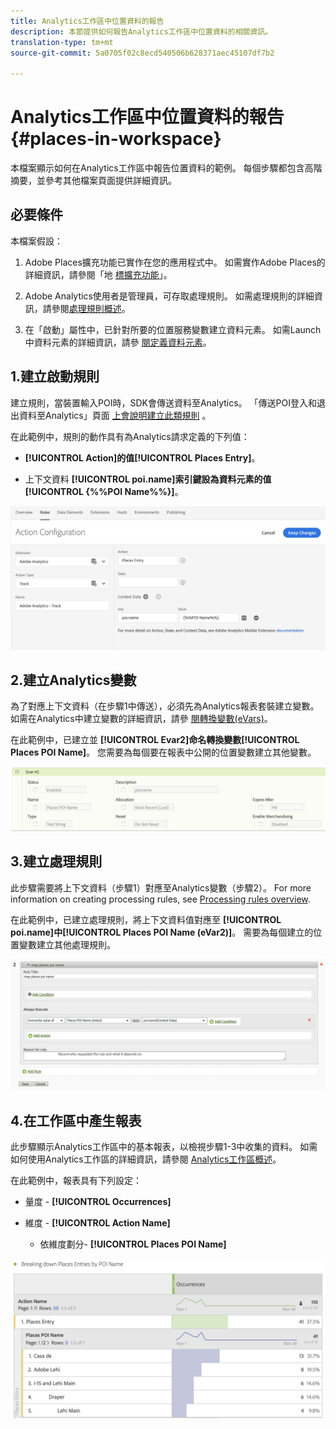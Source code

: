 ```yaml
---
title: Analytics工作區中位置資料的報告
description: 本節提供如何報告Analytics工作區中位置資料的相關資訊。
translation-type: tm+mt
source-git-commit: 5a0705f02c8ecd540506b628371aec45107df7b2

---
```



# Analytics工作區中位置資料的報告 {#places-in-workspace}

本檔案顯示如何在Analytics工作區中報告位置資料的範例。 每個步驟都包含高階摘要，並參考其他檔案頁面提供詳細資訊。

## 必要條件

本檔案假設：

1. Adobe Places擴充功能已實作在您的應用程式中。 如需實作Adobe Places的詳細資訊，請參閱「地 [標擴充功能](/help/places-ext-aep-sdks/places-extension/places-extension.md)」。

1. Adobe Analytics使用者是管理員，可存取處理規則。 如需處理規則的詳細資訊，請參閱[處理規則概述](https://docs.adobe.com/content/help/en/analytics/admin/admin-tools/processing-rules/processing-rules.html)。

1. 在「啟動」屬性中，已針對所要的位置服務變數建立資料元素。 如需Launch中資料元素的詳細資訊，請參 [閱定義資料元素](/help/use-places-launch-workflow/define-data-elements.md)。


## 1.建立啟動規則

建立規則，當裝置輸入POI時，SDK會傳送資料至Analytics。 「傳送POI登入和退出資料至Analytics」頁面 [上會說明建立此類規則](/help/use-places-with-other-solutions/places-adobe-analytics/use-places-adobe-analytics.md) 。

在此範例中，規則的動作具有為Analytics請求定義的下列值：

* **[!UICONTROL Action]**的值**[!UICONTROL Places Entry]**。

* 上下文資料 **[!UICONTROL poi.name]**索引鍵設為資料元素的值**[!UICONTROL {%%POI Name%%}]**。

![&quot;設定動作&quot;](/help/assets/pt-setAction.png)

## 2.建立Analytics變數

為了對應上下文資料（在步驟1中傳送），必須先為Analytics報表套裝建立變數。 如需在Analytics中建立變數的詳細資訊，請參 [閱轉換變數\(eVars\)](https://docs.adobe.com/content/help/en/analytics/implementation/analytics-basics/ref-conversion-variables-evar.html)。

在此範例中，已建立並 **[!UICONTROL Evar2]**命名轉換變數**[!UICONTROL Places POI Name]**。 您需要為每個要在報表中公開的位置變數建立其他變數。

![「建立分析變數」](/help/assets/aa-evar.png)

## 3.建立處理規則

此步驟需要將上下文資料（步驟1）對應至Analytics變數（步驟2）。 For more information on creating processing rules, see [Processing rules overview](https://docs.adobe.com/content/help/en/analytics/admin/admin-tools/processing-rules/processing-rules.html).

在此範例中，已建立處理規則，將上下文資料值對應至 **[!UICONTROL poi.name]**中**[!UICONTROL Places POI Name \(eVar2\)]**。 需要為每個建立的位置變數建立其他處理規則。

![&quot;建立處理規則&quot;](/help/assets/aa-processing-rule.png)

## 4.在工作區中產生報表

此步驟顯示Analytics工作區中的基本報表，以檢視步驟1-3中收集的資料。 如需如何使用Analytics工作區的詳細資訊，請參閱 [Analytics工作區概述](https://docs.adobe.com/content/help/en/analytics/analyze/analysis-workspace/analysis-workspace-features.html)。

在此範例中，報表具有下列設定：

* 量度 - **[!UICONTROL Occurrences]**

* 維度 - **[!UICONTROL Action Name]**

   * 依維度劃分- **[!UICONTROL Places POI Name]**

![「在工作區中建立報表」](/help/assets/aa-workspace.png)
